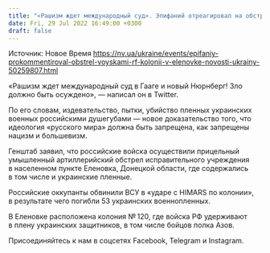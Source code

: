 ```yaml
---
title: "«Рашизм ждет международный суд». Эпифаний отреагировал на обстрел войсками РФ колонии в Еленовке"
date: Fri, 29 Jul 2022 16:49:00 +0300
draft: false
---
```

Источник: Новое Время https://nv.ua/ukraine/events/epifaniy-prokommentiroval-obstrel-voyskami-rf-kolonii-v-elenovke-novosti-ukrainy-50259807.html


«Рашизм ждет международный суд в Гааге и новый Нюрнберг! Зло должно быть осуждено», — написал он в Twitter.

По его словам, издевательство, пытки, убийство пленных украинских военных российскими душегубами — новое доказательство того, что идеология «русского мира» должна быть запрещена, как запрещены нацизм и большевизм.

Генштаб заявил, что российские войска осуществили прицельный умышленный артиллерийский обстрел исправительного учреждения в населенном пункте Еленовка, Донецкой области, где содержались в том числе и украинские пленные.

Российские оккупанты обвинили ВСУ в «ударе с HIMARS по колонии», в результате чего погибли 53 украинских военнопленных.

В Еленовке расположена колония № 120, где войска РФ удерживают в плену украинских защитников, в том числе бойцов полка Азов.

Присоединяйтесь к нам в соцсетях Facebook, Telegram и Instagram.
